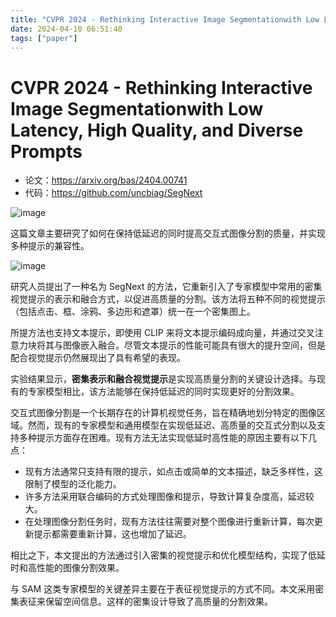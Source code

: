 ```yaml
---
title: "CVPR 2024 - Rethinking Interactive Image Segmentationwith Low Latency, High Quality, and Diverse Prompts"
date: 2024-04-10 06:51:40
tags: ["paper"]
---
```

# CVPR 2024 - Rethinking Interactive Image Segmentationwith Low Latency, High Quality, and Diverse Prompts

* 论文：<https://arxiv.org/bas/2404.00741>
* 代码：<https://github.com/uncbiag/SegNext>

![image](https://github.com/lartpang/blog/assets/26847524/70061347-789b-4334-bc13-012d1c713723)

这篇文章主要研究了如何在保持低延迟的同时提高交互式图像分割的质量，并实现多种提示的兼容性。

![image](https://github.com/lartpang/blog/assets/26847524/9ecd883a-f0d5-46ed-a9ce-77426d7cae07)

研究人员提出了一种名为 SegNext 的方法，它重新引入了专家模型中常用的密集视觉提示的表示和融合方式，以促进高质量的分割。该方法将五种不同的视觉提示（包括点击、框、涂鸦、多边形和遮罩）统一在一个密集图上。

所提方法也支持文本提示，即使用 CLIP 来将文本提示编码成向量，并通过交叉注意力块将其与图像嵌入融合。尽管文本提示的性能可能具有很大的提升空间，但是配合视觉提示仍然展现出了具有希望的表现。

实验结果显示，**密集表示和融合视觉提示**是实现高质量分割的关键设计选择。与现有的专家模型相比，该方法能够在保持低延迟的同时实现更好的分割效果。

交互式图像分割是一个长期存在的计算机视觉任务，旨在精确地划分特定的图像区域。然而，现有的专家模型和通用模型在实现低延迟、高质量的交互式分割以及支持多种提示方面存在困难。现有方法无法实现低延时高性能的原因主要有以下几点：

* 现有方法通常只支持有限的提示，如点击或简单的文本描述，缺乏多样性，这限制了模型的泛化能力。
* 许多方法采用联合编码的方式处理图像和提示，导致计算复杂度高，延迟较大。
* 在处理图像分割任务时，现有方法往往需要对整个图像进行重新计算，每次更新提示都需要重新计算，这也增加了延迟。

相比之下，本文提出的方法通过引入密集的视觉提示和优化模型结构，实现了低延时和高性能的图像分割效果。

与 SAM 这类专家模型的关键差异主要在于表征视觉提示的方式不同。本文采用密集表征来保留空间信息。这样的密集设计导致了高质量的分割效果。
